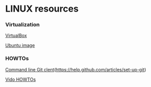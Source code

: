 # LINUX resources

### Virtualization

[VirtualBox](https://www.virtualbox.org/wiki/Downloads)

[Ubuntu image](https://my.pcloud.com/publink/show?code=XZGpEXZEz1NO1bJTbugtShGd7GLCf6i0FEy)

### HOWTOs

[Command line Git clent](Linux)(https://help.github.com/articles/set-up-git)

[Vido HOWTOs](https://my.pcloud.com/publink/show?code=kZcpEXZIUPxCtMiqkzwacpdrPdyBpVSpSIV#folder=11663531)

